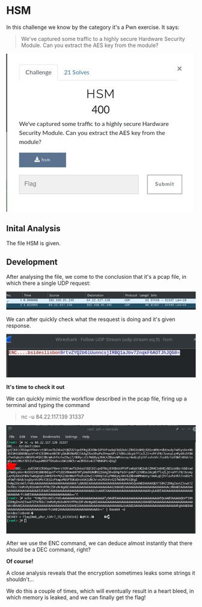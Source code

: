  # HSM

<p> In this challenge we know by the category it's a Pwn exercise.
It says:</p>

> We've captured some traffic to a highly secure Hardware Security Module. Can you extract the AES key from the module?

![HSM](Images/HSM.jpg)

## Inital Analysis

The file HSM is given.

## Development

After analysing the file, we come to the conclusion that it's a pcap file, in which there a single UDP request:

![PCAP](Images/HSM_1.jpg)

We can after quickly check what the resquest is doing and it's given response.

![Requests](Images/HSM_2.jpg)

__It's time to check it out__ 

We can quickly mimic the workflow described in the pcap file, firing up a terminal and typing the command

> nc -u 84.22.117.139 31337

![First_Interaction](Images/HSM_3.jpg)

After we use the ENC command, we can deduce almost instantly that there should be a DEC command, right?

__Of course!__

A close analysis reveals that the encryption sometimes leaks some strings it shouldn't...

We do this a couple of times, which will eventually result in a heart bleed, in which memory is leaked, and we can finally get the flag!